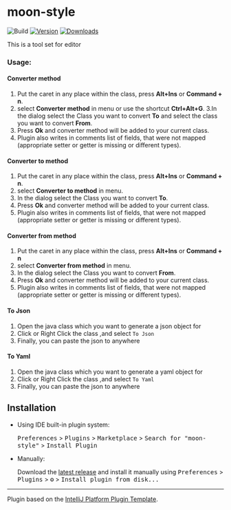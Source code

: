 # moon-style

![Build](https://github.com/GodMoonLight/moon-style/workflows/Build/badge.svg)
[![Version](https://img.shields.io/jetbrains/plugin/v/15331-moon-stylesvg)](https://plugins.jetbrains.com/plugin/15331-moon-style)
[![Downloads](https://img.shields.io/jetbrains/plugin/d/15331-moon-style.svg)](https://plugins.jetbrains.com/plugin/15331-moon-style)

<!-- Plugin description -->
This is a tool set for editor

### Usage:
#### Converter method

1. Put the caret in any place within the class, press **Alt+Ins** or **Command + n**.
2. select **Converter method** in menu or use the shortcut **Ctrl+Alt+G**.
   3.In the dialog select the Class you want to convert <b>To</b> and select the class you want to convert **From**.
4. Press **Ok** and converter method will be added to your current class.
5. Plugin also writes in comments list of fields, that were not mapped (appropriate setter or getter is missing or different types).


#### Converter to method
1. Put the caret in any place within the class, press **Alt+Ins** or **Command + n**.
2. select **Converter to method** in menu.
3. In the dialog select the Class you want to convert **To**.
4. Press **Ok** and converter method will be added to your current class.
5. Plugin also writes in comments list of fields, that were not mapped (appropriate setter or getter is missing or different types).


#### Converter from method
1. Put the caret in any place within the class, press **Alt+Ins** or **Command + n**
2. select **Converter from method** in menu.
3. In the dialog select the Class you want to convert **From**.
4. Press **Ok** and converter method will be added to your current class.
5. Plugin also writes in comments list of fields, that were not mapped (appropriate setter or getter is missing or different types).

#### To Json
1. Open the java class which you want to generate a json object for
2. Click or Right Click the class ,and select `To Json`
3. Finally, you can paste the json to anywhere

#### To Yaml
1. Open the java class which you want to generate a yaml object for
2. Click or Right Click the class ,and select `To Yaml`
3. Finally, you can paste the json to anywhere

<!-- Plugin description end -->

## Installation

- Using IDE built-in plugin system:
  
  <kbd>Preferences</kbd> > <kbd>Plugins</kbd> > <kbd>Marketplace</kbd> > <kbd>Search for "moon-style"</kbd> >
  <kbd>Install Plugin</kbd>
  
- Manually:

  Download the [latest release](https://github.com/GodMoonLight/moon-style/releases/latest) and install it manually using
  <kbd>Preferences</kbd> > <kbd>Plugins</kbd> > <kbd>⚙️</kbd> > <kbd>Install plugin from disk...</kbd>


---
Plugin based on the [IntelliJ Platform Plugin Template][template].

[template]: https://github.com/JetBrains/intellij-platform-plugin-template
